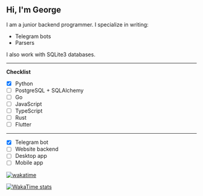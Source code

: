 ## Hi, I'm George
I am a junior backend programmer. I specialize in writing:

- Telegram bots
- Parsers

I also work with SQLite3 databases.

****

**Checklist**

- [x] Python
- [ ] PostgreSQL + SQLAlchemy
- [ ] Go
- [ ] JavaScript
- [ ] TypeScript
- [ ] Rust
- [ ] Flutter

****

- [x] Telegram bot
- [ ] Website backend
- [ ] Desktop app
- [ ] Mobile app

[![wakatime](https://wakatime.com/badge/user/018eb8f9-cf71-4fed-bcab-3521280c2915.svg)](https://wakatime.com/@018eb8f9-cf71-4fed-bcab-3521280c2915)

[![WakaTime stats](https://github-readme-stats.vercel.app/api/wakatime?username=ssshmyaks)](https://github.com/anuraghazra/github-readme-stats)
